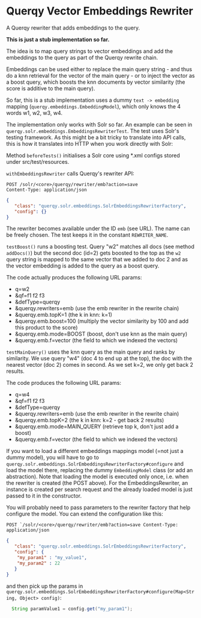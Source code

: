 # Querqy Vector Embeddings Rewriter
A Querqy rewriter that adds embeddings to the query.

**This is just a stub implementation so far.**

The idea is to map query strings to vector embeddings and add the embeddings to the query as part of the Querqy rewrite chain.

Embeddings can be used either to replace the main query string - and thus do a knn retrieval for the vector of the main query - or to inject the vector as a boost query,
which boosts the knn documents by vector similarity (the score is additive to the main query).

So far, this is a stub implementation uses a dummy `text -> embedding` mapping (`querqy.embeddings.EmbeddingModel`), which only knows the 4 words w1, 
w2, w3, w4.

The implementation only works with Solr so far. An example can be seen in `querqy.solr.embeddings.EmbeddingsRewriterTest`. The test uses Solr's testing
framework. As this might be a bit tricky to translate into API calls, this is how it translates into HTTP when
you work directly with Solr:

Method `beforeTests()` initialises a Solr core using *.xml configs stored under src/test/resources.

`withEmbeddingsRewriter` calls Querqy's rewriter API:

```
POST /solr/<core>/querqy/rewriter/emb?action=save
Content-Type: application/json
```
```json
{
   "class": "querqy.solr.embeddings.SolrEmbeddingsRewriterFactory",
   "config": {}
}
```
The rewriter becomes available under the ID `emb` (see URL). The name can be freely chosen. The test keeps it in the constant `REWRITER_NAME`.

`testBoost()` runs a boosting test. Query "w2" matches all docs (see method `addDocs()`) but the second doc (id=2) gets boosted to the top
as the `w2` query string is mapped to the same vector that we added to doc 2 and as the vector embedding is added to the query as a boost
query.

The code actually produces the following URL params: 
* q=w2
* &qf=f1 f2 f3
* &defType=querqy
* &querqy.rewriters=emb (use the emb rewriter in the rewrite chain)
* &querqy.emb.topK=1 (the k in knn: k=1)
* &querqy.emb.boost=100 (multiply the vector similarity by 100 and add this product to the score)
* &querqy.emb.mode=BOOST (boost, don't use knn as the main query)
* &querqy.emb.f=vector (the field to which we indexed the vectors)

`testMainQuery()` uses the knn query as the main query and ranks by similarity. We use query "w4" (doc 4 to end up at the top), the doc
with the nearest vector (doc 2) comes in second. As we set k=2, we only get back 2 results.

The code produces the following URL params: 
* q=w4
* &qf=f1 f2 f3
* &defType=querqy
* &querqy.rewriters=emb (use the emb rewriter in the rewrite chain)
* &querqy.emb.topK=2 (the k in knn: k=2 - get back 2 results)
* &querqy.emb.mode=MAIN_QUERY (retrieve top k, don't just add a boost)
* &querqy.emb.f=vector (the field to which we indexed the vectors)

If you want to load a different embeddings mappings model (=not just a dummy model), you will have to go to 
`querqy.solr.embeddings.SolrEmbeddingsRewriterFactory#configure` and load the model there, replacing the dummy `EmbeddingModel` class
(or add an abstraction). Note that loading the model is executed only once, i.e. when the rewriter is created (the POST above).
For the EmbeddingsRewriter, an instance is created per search request and the already loaded model is just passed to it in the constructor.

You will probably need to pass parameters to the rewriter factory that help configure the model. You can extend the configuration like this:

```POST `/solr/<core>/querqy/rewriter/emb?action=save
Content-Type: application/json```
```json
{
   "class": "querqy.solr.embeddings.SolrEmbeddingsRewriterFactory",
   "config": {
    "my_param1" : "my_value1",
    "my_param2" : 22
   }
}
```

and then pick up the params in `querqy.solr.embeddings.SolrEmbeddingsRewriterFactory#configure(Map<String, Object> config)`:
```java
  String paramValue1 = config.get("my_param1");
```








